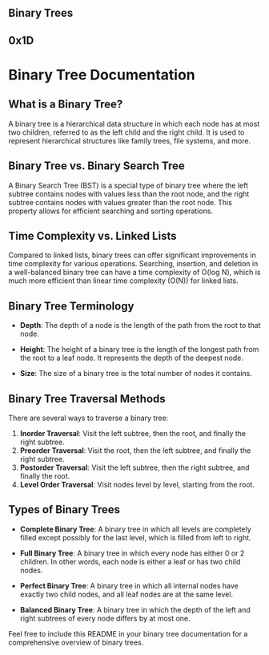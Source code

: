 Binary Trees
------------
0x1D
------

# Binary Tree Documentation

## What is a Binary Tree?

A binary tree is a hierarchical data structure in which each node has at most two children, referred to as the left child and the right child. It is used to represent hierarchical structures like family trees, file systems, and more.

## Binary Tree vs. Binary Search Tree

A Binary Search Tree (BST) is a special type of binary tree where the left subtree contains nodes with values less than the root node, and the right subtree contains nodes with values greater than the root node. This property allows for efficient searching and sorting operations.

## Time Complexity vs. Linked Lists

Compared to linked lists, binary trees can offer significant improvements in time complexity for various operations. Searching, insertion, and deletion in a well-balanced binary tree can have a time complexity of O(log N), which is much more efficient than linear time complexity (O(N)) for linked lists.

## Binary Tree Terminology

- **Depth**: The depth of a node is the length of the path from the root to that node.

- **Height**: The height of a binary tree is the length of the longest path from the root to a leaf node. It represents the depth of the deepest node.

- **Size**: The size of a binary tree is the total number of nodes it contains.

## Binary Tree Traversal Methods

There are several ways to traverse a binary tree:

1. **Inorder Traversal**: Visit the left subtree, then the root, and finally the right subtree.
2. **Preorder Traversal**: Visit the root, then the left subtree, and finally the right subtree.
3. **Postorder Traversal**: Visit the left subtree, then the right subtree, and finally the root.
4. **Level Order Traversal**: Visit nodes level by level, starting from the root.

## Types of Binary Trees

- **Complete Binary Tree**: A binary tree in which all levels are completely filled except possibly for the last level, which is filled from left to right.

- **Full Binary Tree**: A binary tree in which every node has either 0 or 2 children. In other words, each node is either a leaf or has two child nodes.

- **Perfect Binary Tree**: A binary tree in which all internal nodes have exactly two child nodes, and all leaf nodes are at the same level.

- **Balanced Binary Tree**: A binary tree in which the depth of the left and right subtrees of every node differs by at most one.

Feel free to include this README in your binary tree documentation for a comprehensive overview of binary trees.
